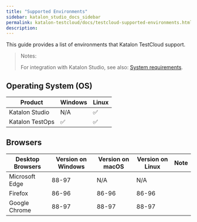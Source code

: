 ```yaml
---
title: "Supported Environments"
sidebar: katalon_studio_docs_sidebar
permalink: katalon-testcloud/docs/testcloud-supported-environments.html
description: 
---
```


This guide provides a list of environments that Katalon TestCloud support.

> Notes:
>
> For integration with Katalon Studio, see also: [System requirements](https://docs.katalon.com/katalon-studio/docs/supported-environments.html#system-requirements).

## Operating System (OS)

<table>
<thead>
  <tr>
    <th>Product</th>
    <th>Windows</th>
    <th>Linux</th>
  </tr>
</thead>
<tbody>
  <tr>
    <td>Katalon Studio</td>
    <td>N/A</td>
    <td>✅</td>
  </tr>
  <tr>
    <td>Katalon TestOps</td>
    <td>✅</td>
    <td>✅</td>
  </tr>
</tbody>
</table>

## Browsers

<table>
<thead>
  <tr>
    <th>Desktop Browsers</th>
    <th>Version on Windows</th>
    <th>Version on macOS</th>
    <th>Version on Linux</th>
    <th>Note</th>
  </tr>
</thead>
<tbody>
  <tr>
    <td>Microsoft Edge</td>
    <td>88-97</td>
    <td>N/A</td>
    <td>N/A</td>
    <td></td>
  </tr>
  <tr>
    <td>Firefox</td>
    <td>86-96</td>
    <td>86-96</td>
    <td>86-96</td>
    <td></td>
  </tr>
  <tr>
    <td>Google Chrome</td>
    <td>88-97</td>
    <td>88-97</td>
    <td>88-97</td>
    <td></td>
  </tr>
</tbody>
</table>
